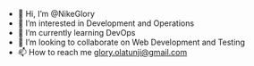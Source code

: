 - 👋 Hi, I’m @NikeGlory
- 👀 I’m interested in Development and Operations
- 🌱 I’m currently learning DevOps 
- 💞️ I’m looking to collaborate on Web Development and Testing
- 📫 How to reach me glory.olatunji@gmail.com

<!---
NikeGlory/NikeGlory is a ✨ special ✨ repository because its `README.md` (this file) appears on your GitHub profile.
You can click the Preview link to take a look at your changes.
--->
